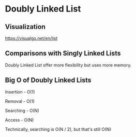 # Doubly Linked List

## Visualization

https://visualgo.net/en/list

## Comparisons with Singly Linked Lists

Doubly Linked List offer more flexibility but uses more memory.

## Big O of Doubly Linked Lists

Insertion - O(1)

Removal - O(1)

Searching - O(N)

Access - O(N)

Technically, searching is O(N / 2), but that's still O(N)
